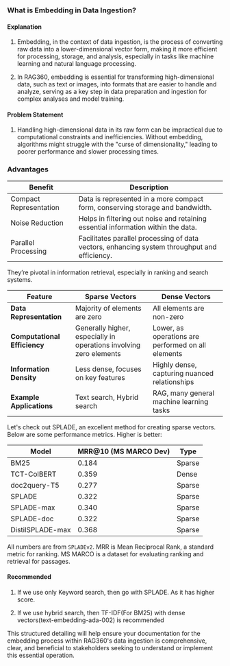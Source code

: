 ### What is Embedding in Data Ingestion?

#### **Explanation**

1. Embedding, in the context of data ingestion, is the process of converting raw
   data into a lower-dimensional vector form, making it more efficient for
   processing, storage, and analysis, especially in tasks like machine learning
   and natural language processing.

2. In RAG360, embedding is essential for transforming high-dimensional data,
   such as text or images, into formats that are easier to handle and analyze,
   serving as a key step in data preparation and ingestion for complex analyses
   and model training.

#### **Problem Statement**

1. Handling high-dimensional data in its raw form can be impractical due to
   computational constraints and inefficiencies. Without embedding, algorithms
   might struggle with the "curse of dimensionality," leading to poorer
   performance and slower processing times.

### Advantages

<table class="table-size-for-cloud-services">
    <thead>
        <tr>
            <th>Benefit</th>
            <th>Description</th>
        </tr>
    </thead>
    <tbody>
        <tr>
            <td><span class="custom-header">Compact Representation</span></td>
            <td>Data is represented in a more compact form, conserving storage and bandwidth.</td>
        </tr>
        <tr>
            <td><span class="custom-header">Noise Reduction</span></td>
            <td>Helps in filtering out noise and retaining essential information within the data.</td>
        </tr>
        <tr>
            <td><span class="custom-header">Parallel Processing</span></td>
            <td>Facilitates parallel processing of data vectors, enhancing system throughput and efficiency.</td>
        </tr>
    </tbody>
</table>

They’re pivotal in information retrieval, especially in ranking and search
systems.

| Feature                      | Sparse Vectors                                                     | Dense Vectors                                      |
| ---------------------------- | ------------------------------------------------------------------ | -------------------------------------------------- |
| **Data Representation**      | Majority of elements are zero                                      | All elements are non-zero                          |
| **Computational Efficiency** | Generally higher, especially in operations involving zero elements | Lower, as operations are performed on all elements |
| **Information Density**      | Less dense, focuses on key features                                | Highly dense, capturing nuanced relationships      |
| **Example Applications**     | Text search, Hybrid search                                         | RAG, many general machine learning tasks           |

Let's check out SPLADE, an excellent method for creating sparse vectors. Below
are some performance metrics. Higher is better:

| Model            | MRR@10 (MS MARCO Dev) | Type   |
| ---------------- | --------------------- | ------ |
| BM25             | 0.184                 | Sparse |
| TCT-ColBERT      | 0.359                 | Dense  |
| doc2query-T5     | 0.277                 | Sparse |
| SPLADE           | 0.322                 | Sparse |
| SPLADE-max       | 0.340                 | Sparse |
| SPLADE-doc       | 0.322                 | Sparse |
| DistilSPLADE-max | 0.368                 | Sparse |

All numbers are from `SPLADEv2`. MRR is Mean Reciprocal Rank, a standard metric
for ranking. MS MARCO is a dataset for evaluating ranking and retrieval for
passages.

#### Recommended

1. If we use only Keyword search, then go with SPLADE. As it has higher score.

2. If we use hybrid search, then TF-IDF(For BM25) with dense
   vectors(text-embedding-ada-002) is recommended

This structured detailing will help ensure your documentation for the embedding
process within RAG360's data ingestion is comprehensive, clear, and beneficial
to stakeholders seeking to understand or implement this essential operation.
